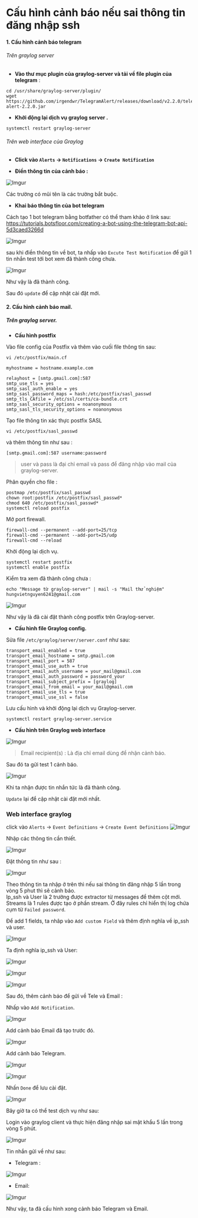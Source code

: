 ﻿# Cấu hình cảnh báo nếu sai thông tin đăng nhập ssh

#### 1. Cấu hình cảnh báo telegram 

###### Trên graylog server

- **Vào thư mục plugin của graylog-server và tải về file plugin của telegram** : 
```
cd /usr/share/graylog-server/plugin/
wget https://github.com/irgendwr/TelegramAlert/releases/download/v2.2.0/telegram-alert-2.2.0.jar
```
- **Khởi động lại dịch vụ graylog server .** 

```
systemctl restart graylog-server
```

###### Trên web interface của Graylog

- **Click vào `Alerts` -> `Notifications` -> `Create Notification`**

- **Điền thông tin của cảnh báo :**

![Imgur](https://i.imgur.com/iVted7c.png)

Các trường có mũi tên là các trường bắt buộc.   

- **Khai báo thông tin của bot telegram**

Cách tạo 1 bot telegram bằng botfather có thể tham khảo ở link sau:  https://tutorials.botsfloor.com/creating-a-bot-using-the-telegram-bot-api-5d3caed3266d

![Imgur](https://i.imgur.com/JQNIS0F.jpg)

sau khi điền thông tin về bot, ta nhấp vào `Excute Test Notification` để gửi 1 tin nhắn test tới bot xem đã thành công chưa. 

![Imgur](https://i.imgur.com/bu8QO95.png)

Như vậy là đã thành công. 

Sau đó `update` để cập nhật cài đặt mới. 

#### 2. Cấu hình cảnh báo mail. 

##### Trên graylog server. 

- **Cấu hình postfix**

Vào file config của Postfix và thêm vào cuối file thông tin sau: 

```
vi /etc/postfix/main.cf
```
```
myhostname = hostname.example.com

relayhost = [smtp.gmail.com]:587
smtp_use_tls = yes
smtp_sasl_auth_enable = yes
smtp_sasl_password_maps = hash:/etc/postfix/sasl_passwd
smtp_tls_CAfile = /etc/ssl/certs/ca-bundle.crt
smtp_sasl_security_options = noanonymous
smtp_sasl_tls_security_options = noanonymous
```

Tạo file thông tin xác thực postfix SASL
```
vi /etc/postfix/sasl_passwd 
```
và thêm thông tin như sau :
```
[smtp.gmail.com]:587 username:password
```
> user và pass là đại chỉ email và pass để đăng nhập vào mail của graylog-server. 
  
Phân quyền cho file :

```
postmap /etc/postfix/sasl_passwd
chown root:postfix /etc/postfix/sasl_passwd*
chmod 640 /etc/postfix/sasl_passwd*
systemctl reload postfix
```

Mở port firewall. 

```
firewall-cmd --permanent --add-port=25/tcp
firewall-cmd --permanent --add-port=25/udp
firewall-cmd --reload
```

Khởi động lại dịch vụ. 

```
systemctl restart postfix
systemctl enable postfix
```

Kiểm tra xem đã thành công chưa :

```
echo "Message từ graylog-server" | mail -s "Mail thử nghiệm" hungvietnguyen6241@gmail.com
```

![Imgur](https://i.imgur.com/JYok4IR.png)

Như vậy là đã cài đặt thành công postfix trên Graylog-server. 

- **Cấu hình file Graylog config.**

Sửa file `/etc/graylog/server/server.conf` như sau: 

```
transport_email_enabled = true
transport_email_hostname = smtp.gmail.com
transport_email_port = 587
transport_email_use_auth = true
transport_email_auth_username = your_mail@gmail.com
transport_email_auth_password = password_your
transport_email_subject_prefix = [graylog]
transport_email_from_email = your_mail@gmail.com
transport_email_use_tls = true
transport_email_use_ssl = false
```
Lưu cấu hình và khởi động lại dịch vụ Graylog-server. 

```
systemctl restart graylog-server.service
```
- **Cấu hình trên Graylog web interface**

![Imgur](https://i.imgur.com/tU3u56n.png)

> Email recipient(s) : Là địa chỉ email dùng để nhận cảnh báo. 

Sau đó ta gửi test 1 cảnh báo. 

![Imgur](https://i.imgur.com/74sks3M.png) 

Khi ta nhận được tin nhắn tức là đã thành công. 

`Update` lại để cập nhật cài đặt mới nhất. 

### Web interface graylog

click vào `Alerts` -> `Event Definitions` -> `Create Event Definitions`
![Imgur](https://i.imgur.com/OZeL1Em.png)

Nhập các thông tin cần thiết. 

![Imgur](https://i.imgur.com/QJwrQmJ.png)

Đặt thông tin như sau :

![Imgur](https://i.imgur.com/ipWm8pY.png)

Theo thông tin ta nhập ở trên thì nếu sai thông tin đăng nhập 5 lần trong vòng 5 phut thì sẽ cảnh báo.  
Ip_ssh và User là 2 trường được extractor từ messages để thêm cột mới. 
Streams là 1 rules được tạo ở phần stream. Ở đây rules chỉ hiển thị log chứa cụm từ `Failed password`.

Để add 1 fields, ta nhâp vào `Add custom Field` và thêm định nghĩa về ip_ssh và user.

![Imgur](https://i.imgur.com/OwOIrTV.png)

Ta định nghĩa ip_ssh và User: 

![Imgur](https://i.imgur.com/YglyLcu.png)  

![Imgur](https://i.imgur.com/lqj5kHt.png)

![Imgur](https://i.imgur.com/bgRgjkc.png)

Sau đó, thêm cảnh báo để gửi về Tele và Email :

Nhấp vào `Add Notification`.   

![Imgur](https://i.imgur.com/8bmJBL7.png)

Add cảnh báo Email đã tạo trước đó. 

![Imgur](https://i.imgur.com/6Qf9ttg.png)

Add cảnh báo Telegram. 

![Imgur](https://i.imgur.com/bLJMAl0.png)

![Imgur](https://i.imgur.com/FFgwRIy.png)

Nhấn `Done` để lưu cài đặt. 

![Imgur](https://i.imgur.com/ml8lDI0.png)

Bây giờ ta có thể test dịch vụ như sau: 

Login vào graylog client và thực hiện đăng nhập sai mật khẩu 5 lần trong vòng 5 phút. 

![Imgur](https://i.imgur.com/qQXjUhw.png)

Tin nhắn gửi về như sau: 

- Telegram : 

![Imgur](https://i.imgur.com/2M2gLfi.png)

- Email: 

![Imgur](https://i.imgur.com/xvw0Ydc.png)

Như vậy, ta đã cấu hình xong cảnh báo Telegram và Email.